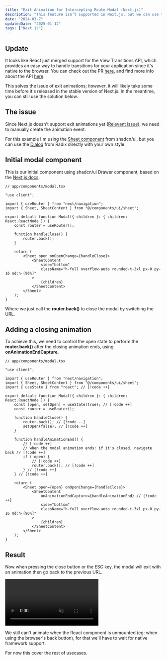 ```yaml
---
title: "Exit Animation for Intercepting Route Modal (Next.js)"
description: "This feature isn’t supported in Next.js, but we can use the modal state to trigger route changes after the animation ends."
date: "2024-03-7"
updatedDate: "2025-01-12"
tags: ["Next.js"]
---
```


## Update

It looks like React just merged support for the View Transitions API, which provides an easy way to handle transitions for your application since it's native to the browser. You can check out the PR [here](https://github.com/facebook/react/pull/31975), and find more info about the API [here](https://developer.mozilla.org/en-US/docs/Web/API/View_Transition_API).

This solves the issue of exit animations; _however_, it will likely take some time before it's released in the stable version of Next.js. In the meantime, you can still use the solution below.

## The issue

Since Next.js doesn't support exit animations yet ([Relevant issue](https://github.com/vercel/next.js/issues/49279)), we need to manually create the animation event.

For this example I'm using the [Sheet component](https://ui.shadcn.com/docs/components/sheet) from shadcn/ui, but you can use the [Dialog](https://www.radix-ui.com/primitives/docs/components/dialog#api-reference) from Radix directly with your own style.

## Initial modal component

This is our initial component using shadcn/ui Drawer component, based on the [Next.js docs](https://nextjs.org/docs/app/building-your-application/routing/parallel-routes#modals).

```tsx
// app/components/modal.tsx

"use client";

import { useRouter } from "next/navigation";
import { Sheet, SheetContent } from "@/components/ui/sheet";

export default function Modal({ children }: { children: React.ReactNode }) {
    const router = useRouter();

    function handleClose() {
        router.back();
    }

    return (
        <Sheet open onOpenChange={handleClose}>
            <SheetContent
                side="bottom"
                className="h-full overflow-auto rounded-t-3xl px-0 py-16 md:h-[96%]"
            >
                {children}
            </SheetContent>
        </Sheet>
    );
}
```

Where we just call the **router.back()** to close the modal by switching the URL.

## Adding a closing animation

To achieve this, we need to control the open state to perform the **router.back()** after the closing animation ends, using **onAnimationEndCapture**.

```tsx
// app/components/modal.tsx

"use client";

import { useRouter } from "next/navigation";
import { Sheet, SheetContent } from "@/components/ui/sheet";
import { useState } from "react"; // [!code ++]

export default function Modal({ children }: { children: React.ReactNode }) {
    const [open, setOpen] = useState(true); // [!code ++]
    const router = useRouter();

    function handleClose() {
        router.back(); // [!code --]
        setOpen(false); // [!code ++]
    }

    function handleAnimationEnd() {
        // [!code ++]
        // when the modal animation ends: if it's closed, navigate back // [!code ++]
        if (!open) {
            // [!code ++]
            router.back(); // [!code ++]
        } // [!code ++]
    } // [!code ++]

    return (
        <Sheet open={open} onOpenChange={handleClose}>
            <SheetContent
                onAnimationEndCapture={handleAnimationEnd} // [!code ++]
                side="bottom"
                className="h-full overflow-auto rounded-t-3xl px-0 py-16 md:h-[96%]"
            >
                {children}
            </SheetContent>
        </Sheet>
    );
}
```

## Result

Now when pressing the close button or the ESC key, the modal will exit with an animation then go back to the previous URL.

<video class="w-full rounded-md aspect-[16/10]" autoPlay muted loop controls>
  <source src="/blog/intercepting-modal.webm" type="video/webm" />
  Your browser does not support the video tag.
</video>

We still can't animate when the React component is unmounted (eg: when using the browser's back button), for that we'll have to wait for native framework support.

For now this cover the rest of usecases.
